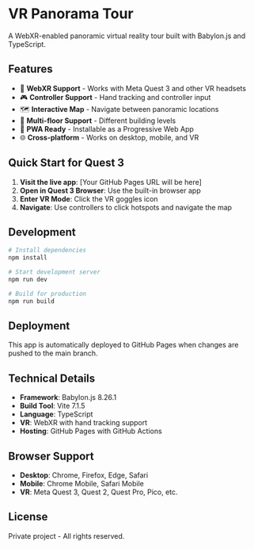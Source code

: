 # VR Panorama Tour

A WebXR-enabled panoramic virtual reality tour built with Babylon.js and TypeScript.

## Features

- 🥽 **WebXR Support** - Works with Meta Quest 3 and other VR headsets
- 🎮 **Controller Support** - Hand tracking and controller input
- 🗺️ **Interactive Map** - Navigate between panoramic locations
- 🏢 **Multi-floor Support** - Different building levels
- 📱 **PWA Ready** - Installable as a Progressive Web App
- 🌐 **Cross-platform** - Works on desktop, mobile, and VR

## Quick Start for Quest 3

1. **Visit the live app**: [Your GitHub Pages URL will be here]
2. **Open in Quest 3 Browser**: Use the built-in browser app
3. **Enter VR Mode**: Click the VR goggles icon
4. **Navigate**: Use controllers to click hotspots and navigate the map

## Development

```bash
# Install dependencies
npm install

# Start development server
npm run dev

# Build for production
npm run build
```

## Deployment

This app is automatically deployed to GitHub Pages when changes are pushed to the main branch.

## Technical Details

- **Framework**: Babylon.js 8.26.1
- **Build Tool**: Vite 7.1.5
- **Language**: TypeScript
- **VR**: WebXR with hand tracking support
- **Hosting**: GitHub Pages with GitHub Actions

## Browser Support

- **Desktop**: Chrome, Firefox, Edge, Safari
- **Mobile**: Chrome Mobile, Safari Mobile
- **VR**: Meta Quest 3, Quest 2, Quest Pro, Pico, etc.

## License

Private project - All rights reserved.